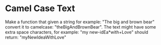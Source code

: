 # Camel Case Text

Make a function that given a string for example: "The big and brown bear" convert it to camelcase: "theBigAndBrownBear".
The text might have some extra space characters, for example: "my new-idEa*with+Love" should return: "myNewIdeaWithLove"
